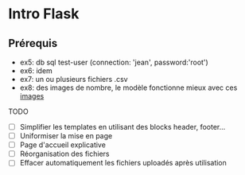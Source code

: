 # Intro Flask

## Prérequis
- ex5: db sql test-user (connection: 'jean', password:'root')
- ex6: idem
- ex7: un ou plusieurs fichiers .csv
- ex8: des images de nombre, le modèle fonctionne mieux avec ces [images](https://github.com/myleott/mnist_png/blob/master/mnist_png.tar.gz)

TODO
- [ ] Simplifier les templates en utilisant des blocks header, footer...
- [ ] Uniformiser la mise en page
- [ ] Page d'accueil explicative
- [ ] Réorganisation des fichiers
- [ ] Effacer automatiquement les fichiers uploadés après utilisation